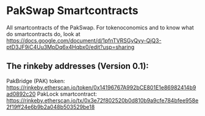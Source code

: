 # PakSwap Smartcontracts
All smartcontracts of the PakSwap. For tokenoconomics and to know what do smartcontracts do, look at https://docs.google.com/document/d/1pfnTVRSGyQyy-QjQ3-ptD3JF9iC4Uu3MpDq6x4Hqbx0/edit?usp=sharing 

## The rinkeby addresses (Version 0.1):
PakBridge (PAK) token: https://rinkeby.etherscan.io/token/0x14196767A992bCE801E1e86982414b9ad0892c20
PakLock smartcontract: https://rinkeby.etherscan.io/tx/0x3e72f802520b0d810b9a9cfe784bfee958e2f19ff24e6b9b2a048b503529be18

